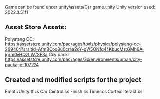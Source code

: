 Game can be found under unity/assets/Car game.unity
Unity version used: 2022.3.51f1

## Asset Store Assets:
Polystang CC: 
https://assetstore.unity.com/packages/tools/physics/polystang-cc-269404?srsltid=AfmBOoo8u0crha2oY-gW5ONfg44KbucMatGMh6A-jgrm0eHQzLW7SE3a
City pack: 
https://assetstore.unity.com/packages/3d/environments/urban/city-package-107224

## Created and modified scripts for the project:
EmotivUnityItf.cs
Car Control.cs
Finish.cs
Timer.cs
CortexInteract.cs

